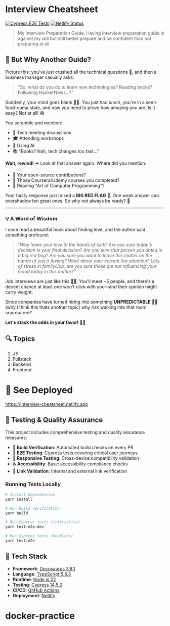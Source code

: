 # Interview Cheatsheet

[![Cypress E2E Tests](https://github.com/ayonious/interview-cheatsheet/actions/workflows/cypress-tests.yml/badge.svg)](https://github.com/ayonious/interview-cheatsheet/actions/workflows/cypress-tests.yml)
[![Netlify Status](https://api.netlify.com/api/v1/badges/YOUR_NETLIFY_SITE_ID/deploy-status)](https://app.netlify.com/sites/YOUR_NETLIFY_SITE_NAME/deploys)

> My interview Preparation Guide. Having Interview preparation guide is against my will but still better prepare and be confident than not preparing at all

## 🤷 But Why Another Guide?

Picture this: you've just crushed all the technical questions 💪, and then a business manager casually asks:

> "So, what do you do to learn new technologies? Reading books? Following HackerNews...?"

Suddenly, your mind goes blank 🧠💭. You just had lunch, you're in a semi-food-coma state, and now you need to prove how amazing you are. Is it easy? Not at all! 😅

You scramble and mention:
- 💬 Tech meeting discussions
- 🎓 Attending workshops
- 🤖 Using AI
- 📚 "Books? Nah, tech changes too fast..."

**Wait, rewind!** ⏪ Look at that answer again. Where did you mention:
- 🌟 Your open-source contributions?
- 📖 Those Coursera/Udemy courses you completed?
- 📕 Reading "Art of Computer Programming"?

Your hasty response just raised a **BIG RED FLAG** 🚩. One weak answer can overshadow ten great ones. So why not always be ready? 🎯

---

### 💡 A Word of Wisdom

I once read a beautiful book about finding love, and the author said something profound:

> *"Why leave your love to the hands of luck? Are you sure today's decision is your final decision? Are you sure that person you dated is a big red flag? Are you sure you want to leave this matter on the hands of just a feeling? What about your current live situation? Lots of stress in family/Job, are you sure those are not influencing your mood today in this matter?"*

Job interviews are just like this 💼💕. You'll meet ~5 people, and there's a decent chance at least one won't click with you—and their opinion might carry weight.

Since companies have turned hiring into something **UNPREDICTABLE** 🎲🎪 (why I think  this thats another topic) why risk walking into that room unprepared?

**Let's stack the odds in your favor!** 🚀✨

## 🔍 Topics

1. JS
2. Fullstack
3. Backend
4. Frontend

# 🎁 See Deployed

https://interview-cheatsheet.netlify.app

## 🧪 Testing & Quality Assurance

This project includes comprehensive testing and quality assurance measures:

- **🔧 Build Verification**: Automated build checks on every PR
- **🎯 E2E Testing**: Cypress tests covering critical user journeys
- **📱 Responsive Testing**: Cross-device compatibility validation
- **♿ Accessibility**: Basic accessibility compliance checks
- **🔗 Link Validation**: Internal and external link verification

### Running Tests Locally

```bash
# Install dependencies
yarn install

# Run build verification
yarn build

# Run Cypress tests (interactive)
yarn test:e2e:dev

# Run Cypress tests (headless)
yarn test:e2e
```

## 🚀 Tech Stack

- **Framework**: [Docusaurus 3.8.1](https://docusaurus.io/)
- **Language**: [TypeScript 5.8.3](https://www.typescriptlang.org/)
- **Runtime**: [Node.js 22](https://nodejs.org/)
- **Testing**: [Cypress 14.5.2](https://www.cypress.io/)
- **CI/CD**: [GitHub Actions](https://github.com/features/actions)
- **Deployment**: [Netlify](https://www.netlify.com/)
# docker-practice
